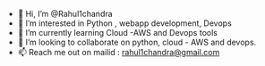 - 👋 Hi, I’m @Rahul1chandra
- 👀 I’m interested in Python , webapp development, Devops
- 🌱 I’m currently learning Cloud -AWS and Devops tools
- 💞️ I’m looking to collaborate on python, cloud - AWS and devops.
- 📫 Reach me out on mailid : rahul1chandra@gmail.com

